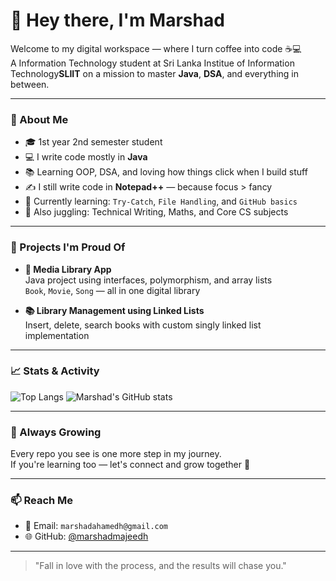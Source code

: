 # 👋 Hey there, I'm Marshad

Welcome to my digital workspace — where I turn coffee into code ☕💻  
A Information Technology student at Sri Lanka Institue of Information Technology**SLIIT** on a mission to master **Java**, **DSA**, and everything in between.

---

### 🚀 About Me

- 🎓 1st year 2nd  semester student
- 💻 I write code mostly in **Java**
- 📚 Learning OOP, DSA, and loving how things click when I build stuff
- ✍️ I still write code in **Notepad++** — because focus > fancy
- 🧠 Currently learning: `Try-Catch`, `File Handling`, and `GitHub basics`
- 📌 Also juggling: Technical Writing, Maths, and Core CS subjects

---

### 💼 Projects I'm Proud Of

- **🎵 Media Library App**  
  Java project using interfaces, polymorphism, and array lists  
  `Book`, `Movie`, `Song` — all in one digital library

- **📚 Library Management using Linked Lists**  
  Insert, delete, search books with custom singly linked list implementation

---

### 📈 Stats & Activity

![Top Langs](https://github-readme-stats.vercel.app/api/top-langs/?username=marshadmajeedh&layout=compact&theme=radical)
![Marshad's GitHub stats](https://github-readme-stats.vercel.app/api?username=marshadmajeedh&show_icons=true&theme=radical)

---

### 🌱 Always Growing

Every repo you see is one more step in my journey.  
If you're learning too — let's connect and grow together 💪

---

### 📫 Reach Me

- 💌 Email: `marshadahamedh@gmail.com`
- 🌐 GitHub: [@marshadmajeedh](https://github.com/marshadmajeedh)

---

> "Fall in love with the process, and the results will chase you."

